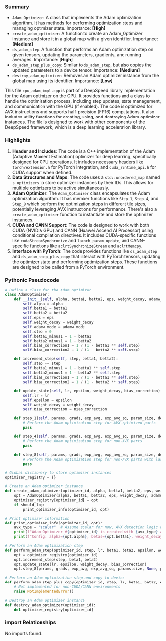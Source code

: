 

### Summary



* `Adam_Optimizer`: A class that implements the Adam optimization algorithm. It has methods for performing optimization steps and managing optimizer state. Importance: **[High]**
* `create_adam_optimizer`: A function to create an Adam_Optimizer instance and store it in a global map with a given identifier. Importance: **[Medium]**
* `ds_adam_step`: A function that performs an Adam optimization step on given tensors, updating the parameters, gradients, and running averages. Importance: **[High]**
* `ds_adam_step_plus_copy`: Similar to `ds_adam_step`, but also copies the updated parameters to a device tensor. Importance: **[Medium]**
* `destroy_adam_optimizer`: Removes an Adam optimizer instance from the global map using its identifier. Importance: **[Low]** 

This file `cpu_adam_impl.cpp` is part of a DeepSpeed library implementation for the Adam optimizer on the CPU. It provides functions and a class to handle the optimization process, including step updates, state management, and communication with the GPU (if enabled). The code is optimized for AVX instructions and supports half-precision (FP16) computations. It also includes utility functions for creating, using, and destroying Adam optimizer instances. The file is designed to work with other components of the DeepSpeed framework, which is a deep learning acceleration library.

### Highlights



1. **Header and Includes**: The code is a C++ implementation of the Adam (Adaptive Moment Estimation) optimizer for deep learning, specifically designed for CPU operations. It includes necessary headers like `torch/extension.h` for PyTorch integration, and `cuda_runtime_api.h` for CUDA support when defined.
2. **Data Structures and Maps**: The code uses a `std::unordered_map` named `s_optimizers` to store optimizer instances by their IDs. This allows for multiple optimizers to be active simultaneously.
3. **Adam Optimizer**: The `Adam_Optimizer` class encapsulates the Adam optimization algorithm. It has member functions like `Step_1`, `Step_4`, and `Step_8` which perform the optimization steps in different tile sizes, potentially leveraging AVX instructions for performance. There's also a `create_adam_optimizer` function to instantiate and store the optimizer instances.
4. **CUDA and CANN Support**: The code is designed to work with both CUDA (NVIDIA GPU) and CANN (Huawei Ascend AI Processor) using conditional compilation directives. It includes CUDA-specific functions like `cudaStreamSynchronize` and `launch_param_update`, and CANN-specific functions like `aclrtSynchronizeStream` and `aclrtMemcpy`.
5. **Interface with PyTorch**: The code provides functions like `ds_adam_step` and `ds_adam_step_plus_copy` that interact with PyTorch tensors, updating the optimizer state and performing optimization steps. These functions are designed to be called from a PyTorch environment.

### Pythonic Pseudocode

```python
# Define a class for the Adam optimizer
class AdamOptimizer:
    def __init__(self, alpha, betta1, betta2, eps, weight_decay, adamw_mode):
        self.alpha = alpha
        self.betta1 = betta1
        self.betta2 = betta2
        self.eps = eps
        self.weight_decay = weight_decay
        self.adamw_mode = adamw_mode
        self.step = 0
        self.betta1_minus1 = 1 - betta1
        self.betta2_minus1 = 1 - betta2
        self.bias_correction1 = 1 / (1 - betta1 ** self.step)
        self.bias_correction2 = 1 / (1 - betta2 ** self.step)

    def increment_step(self, step, betta1, betta2):
        self.step += step
        self.betta1_minus1 = 1 - betta1 ** self.step
        self.betta2_minus1 = 1 - betta2 ** self.step
        self.bias_correction1 = 1 / (1 - betta1 ** self.step)
        self.bias_correction2 = 1 / (1 - betta2 ** self.step)

    def update_state(self, lr, epsilon, weight_decay, bias_correction):
        self.lr = lr
        self.epsilon = epsilon
        self.weight_decay = weight_decay
        self.bias_correction = bias_correction

    def step_1(self, params, grads, exp_avg, exp_avg_sq, param_size, dev_params, half_precision):
        # Perform the Adam optimization step for AVX-optimized parts
        pass

    def step_4(self, params, grads, exp_avg, exp_avg_sq, param_size, dev_params, half_precision):
        # Perform the Adam optimization step for non-AVX parts
        pass

    def step_8(self, params, grads, exp_avg, exp_avg_sq, param_size, dev_params, half_precision):
        # Perform the Adam optimization step for non-AVX parts with larger tile size
        pass

# Global dictionary to store optimizer instances
optimizer_registry = {}

# Create an Adam optimizer instance
def create_adam_optimizer(optimizer_id, alpha, betta1, betta2, eps, weight_decay, adamw_mode, should_log):
    opt = AdamOptimizer(alpha, betta1, betta2, eps, weight_decay, adamw_mode)
    optimizer_registry[optimizer_id] = opt
    if should_log:
        print_optimizer_info(optimizer_id, opt)

# Print optimizer information
def print_optimizer_info(optimizer_id, opt):
    avx_type = "scalar"  # Assume scalar for now, AVX detection logic not included
    print(f"Adam Optimizer #{optimizer_id} is created with {avx_type} arithmetic capability.")
    print(f"Config: alpha={opt.alpha}, betas={opt.betta1}, weight_decay={opt.weight_decay}, adam_w={opt.adamw_mode}")

# Perform an Adam optimization step
def perform_adam_step(optimizer_id, step, lr, beta1, beta2, epsilon, weight_decay, bias_correction, params, grads, exp_avg, exp_avg_sq):
    opt = optimizer_registry[optimizer_id]
    opt.increment_step(step, beta1, beta2)
    opt.update_state(lr, epsilon, weight_decay, bias_correction)
    opt.step_8(params, grads, exp_avg, exp_avg_sq, params.size, None, params.is_half())

# Perform an Adam optimization step and copy to device
def perform_adam_step_plus_copy(optimizer_id, step, lr, beta1, beta2, epsilon, weight_decay, bias_correction, params, grads, exp_avg, exp_avg_sq, device_params):
    # Not implemented for non-CUDA/CANN environments
    raise NotImplementedError()

# Destroy an Adam optimizer instance
def destroy_adam_optimizer(optimizer_id):
    del optimizer_registry[optimizer_id]
```


### import Relationships

No imports found.